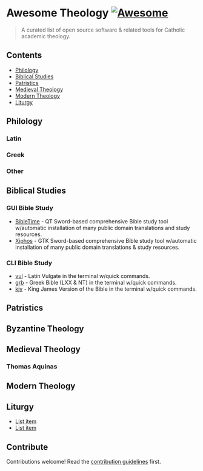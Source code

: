# Awesome Theology [![Awesome](https://awesome.re/badge-flat2.svg)](https://awesome.re)

> A curated list of open source software & related tools for Catholic academic theology.

## Contents

- [Philology](#philology)
- [Biblical Studies](#bible)
- [Patristics](#patristics)
- [Medieval Theology](#medieval-theology)
- [Modern Theology](#modern-theology)
- [Liturgy](#liturgy)

## Philology

### Latin

### Greek

### Other

## Biblical Studies

### GUI Bible Study
- [BibleTime](https://github.com/bibletime/bibletime) - QT Sword-based comprehensive Bible study tool w/automatic installation of many public domain translations and study resources.
- [Xiphos](https://github.com/crosswire/xiphos) - GTK Sword-based comprehensive Bible study tool w/automatic installation of many public domain translations & study resources.

### CLI Bible Study
- [vul](https://github.com/LukeSmithxyz/vul) - Latin Vulgate in the terminal w/quick commands.
- [grb](https://github.com/LukeSmithxyz/grb) - Greek Bible (LXX & NT) in the terminal w/quick commands.
- [kjv](https://github.com/bontibon/kjv) - King James Version of the Bible in the terminal w/quick commands.

## Patristics

## Byzantine Theology

## Medieval Theology

### Thomas Aquinas

## Modern Theology

## Liturgy

- [List item](http://example.com)
- [List item](http://example.com)

## Contribute

Contributions welcome! Read the [contribution guidelines](contributing.md) first.
